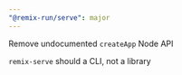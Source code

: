 ```yaml
---
"@remix-run/serve": major
---
```


Remove undocumented `createApp` Node API

`remix-serve` should a CLI, not a library
